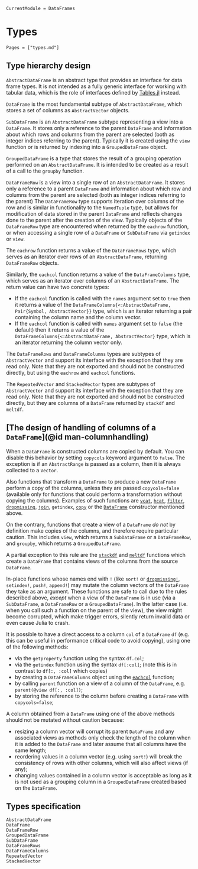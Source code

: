 
```@meta
CurrentModule = DataFrames
```

# Types

```@index
Pages = ["types.md"]
```

## Type hierarchy design

`AbstractDataFrame` is an abstract type that provides an interface for data frame types.
It is not intended as a fully generic interface for working with tabular data, which is the role of
interfaces defined by [Tables.jl](https://github.com/JuliaData/Tables.jl/) instead.

`DataFrame` is the most fundamental subtype of `AbstractDataFrame`, which stores a set of columns
as `AbstractVector` objects.

`SubDataFrame` is an `AbstractDataFrame` subtype representing a view into a `DataFrame`.
It stores only a reference to the parent `DataFrame` and information about which rows and columns
from the parent are selected (both as integer indices referring to the parent).
Typically it is created using the `view` function or is returned by indexing into a `GroupedDataFrame` object.

`GroupedDataFrame` is a type that stores the result of a  grouping operation performed on an `AbstractDataFrame`.
It is intended to be created as a result of a call to the `groupby` function.

`DataFrameRow` is a view into a single row of an `AbstractDataFrame`. It stores only a reference
to a parent `DataFrame` and information about which row and columns from the parent are selected
(both as integer indices referring to the parent)
The `DataFrameRow` type supports iteration over columns of the row and is similar in functionality to
the `NamedTuple` type, but allows for modification of data stored in the parent `DataFrame`
and reflects changes done to the parent after the creation of the view.
Typically objects of the `DataFrameRow` type are encountered when returned by the `eachrow` function,
or when accessing a single row of a `DataFrame` or `SubDataFrame` via `getindex` or `view`.

The `eachrow` function returns a value of the `DataFrameRows` type, which
serves as an iterator over rows of an `AbstractDataFrame`, returning `DataFrameRow` objects.

Similarly, the `eachcol` function returns a value of the `DataFrameColumns` type, which
serves as an iterator over columns of an `AbstractDataFrame`.
The return value can have two concrete types:

* If the `eachcol` function is called with the `names` argument set to `true` then it returns a value of the
  `DataFrameColumns{<:AbstractDataFrame, Pair{Symbol, AbstractVector}}` type, which is an
  iterator returning a pair containing the column name and the column vector.
* If the `eachcol` function is called with `names` argument set to `false` (the default) then it returns a value of the
  `DataFrameColumns{<:AbstractDataFrame, AbstractVector}` type, which is an
  iterator returning the column vector only.

The `DataFrameRows` and `DataFrameColumns` types are subtypes of `AbstractVector` and support its interface
with the exception that they are read only. Note that they are not exported and should not be constructed directly,
but using the `eachrow` and `eachcol` functions.

The `RepeatedVector` and `StackedVector` types are subtypes of `AbstractVector` and support its interface
with the exception that they are read only. Note that they are not exported and should not be constructed directly,
but they are columns of a `DataFrame` returned by `stackdf` and `meltdf`.

## [The design of handling of columns of a `DataFrame`](@id man-columnhandling)

When a `DataFrame` is constructed columns are copied by default. You can disable
this behavior by setting `copycols` keyword argument to `false`. The exception is
if an `AbstractRange` is passed as a column, then it is always collected to a `Vector`.

Also functions that transform a `DataFrame` to produce a new `DataFrame` perform a copy of the columns,
unless they are passed `copycols=false` (available only for functions
that could perform a transformation without copying the columns). Examples of such functions are [`vcat`](@ref),
[`hcat`](@ref), [`filter`](@ref), [`dropmissing`](@ref), [`join`](@ref), `getindex`,
[`copy`](@ref) or the [`DataFrame`](@ref) constructor mentioned above.

On the contrary, functions that create a view of a `DataFrame` *do not* by definition make copies of
the columns, and therefore require particular caution. This includes `view`, which returns
a `SubDataFrame` or a `DataFrameRow`, and `groupby`, which returns a `GroupedDataFrame`.

A partial exception to this rule are the [`stackdf`](@ref) and [`meltdf`](@ref) functions which
create a `DataFrame` that contains views of the columns from the source `DataFrame`.

In-place functions whose names end with `!` (like `sort!` or [`dropmissing!`](@ref),
`setindex!`, `push!`, `append!`) may mutate the column vectors of the `DataFrame` they take
as an argument. These functions are safe to call due to the rules described above,
*except* when a view of the `DataFrame` is in use (via a `SubDataFrame`, a `DataFrameRow`
or a `GroupedDataFrame`). In the latter case (i.e. when you call such a function on the parent of the view),
the view might become corrupted, which make trigger errors, silently return invalid data or even cause Julia to crash.

It is possible to have a direct access to a column `col` of a `DataFrame` `df`
(e.g. this can be useful in performance critical code to avoid copying),
using one of the following methods:

* via the `getproperty` function using the syntax `df.col`;
* via the `getindex` function using the syntax `df[:col]`; (note this is in contrast to `df[:, :col]` which copies)
* by creating a `DataFrameColumns` object using the [`eachcol`](@ref) function;
* by calling `parent` function on a view of a column of the `DataFrame`, e.g. `parent(@view df[:, :col])`;
* by storing the reference to the column before creating a `DataFrame` with `copycols=false`;

A column obtained from a `DataFrame` using one of the above methods should not be mutated
without caution because:

* resizing a column vector will corrupt its parent `DataFrame` and any associated views
  as methods only check the length of the column when it is added
  to the `DataFrame` and later assume that all columns have the same length;
* reordering values in a column vector (e.g. using `sort!`) will break the consistency of rows
  with other columns, which will also affect views (if any);
* changing values contained in a column vector is acceptable as long as it is not used as
  a grouping column in a `GroupedDataFrame` created based on the `DataFrame`.

## Types specification

```@docs
AbstractDataFrame
DataFrame
DataFrameRow
GroupedDataFrame
SubDataFrame
DataFrameRows
DataFrameColumns
RepeatedVector
StackedVector
```
